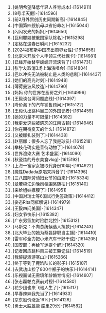 
1. [姚明希望降低年轻人养育成本]-[1614911]
1. [8号半天假]-[1614596]
1. [前2月外贸创历史同期新高]-[1614845]
1. [中国第四艘航母以省份命名]-[1615044]
1. [闪闪发光的妈妈]-[1614650]
1. [瓦利耶娃被俄国家队除名]-[1615298]
1. [定格在这春日瞬间]-[1615232]
1. [2024福布斯中国杰出商界女性]-[1614658]
1. [北京未开放个人申领三代社保卡]-[1614981]
1. [已经开始替李蠕蠕汗流浃背了]-[1614731]
1. [张学友取消3场上海演唱会]-[1614804]
1. [巴以冲突无法被制止是人类的悲剧]-[1614437]
1. [她们的高光时刻]-[1614948]
1. [薄荷曼波风妆造]-[1614790]
1. [妈妈 你的世界在厨房之外]-[1614996]
1. [王毅谈台湾问题底线]-[1614397]
1. [降价潮下的汽车销售顾问]-[1615122]
1. [王毅认出跳科目三的外国记者]-[1614459]
1. [她的力量不可限量]-[1614392]
1. [我更爱这些被遗忘的江南古镇]-[1614946]
1. [你在期待夏天的什么]-[1614872]
1. [又被娜扎装到了]-[1614438]
1. [赵丽娜：很多人忘了我是球员]-[1615218]
1. [攀枝花确实是善待动物了]-[1614678]
1. [世界渲染大赛 艺术盛宴]-[1614090]
1. [秋瓷炫的丹东美食vlog]-[1615192]
1. [上海一富家女被取代身份10年]-[1614922]
1. [魔性Dadada原唱来抖音了]-[1614396]
1. [三八国际劳动妇女节的由来]-[1615334]
1. [章若楠江边晚风氛围感随拍]-[1615140]
1. [来给姐妹撑腰了]-[1614951]
1. [中国对瑞士等6国试行免签政策]-[1614412]
1. [姿态Rita同框解说]-[1614979]
1. [王毅四问美国]-[1614347]
1. [妇女节快乐]-[1615382]
1. [广东男篮加时险胜北控]-[1615312]
1. [马斯克：不向总统候选人捐款]-[1614243]
1. [北大毕业的她为蔡磊辞职当主播]-[1614410]
1. [雷军称全力把小米汽车干好干成]-[1614205]
1. [国安部：再给军迷提个醒]-[1614320]
1. [记者回应跳科目三被王毅记住]-[1614519]
1. [我醉提酒游寒山]-[1615266]
1. [终于等到了鹿晗队长的影子]-[1615107]
1. [去武功山捡了800个瓶子的快乐]-[1614414]
1. [乐视面试无需填年龄婚育情况]-[1614607]
1. [张志磊帕克赛前对视]-[1614580]
1. [花少团也来飞驰人生了]-[1615117]
1. [早春辣妹我先当了]-[1614933]
1. [京东股价涨近16%]-[1614128]
1. [勇士大胜雄鹿 库里29分]-[1614582]